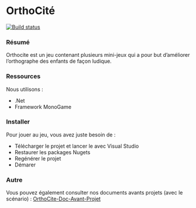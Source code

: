 OrthoCité
=========

[![Build status](https://ci.appveyor.com/api/projects/status/8tsgnxtysmuvkib6?svg=true)](https://ci.appveyor.com/project/marvinroger/orthocity)

### Résumé

Orthocite est un jeu contenant plusieurs mini-jeux qui a pour but d’améliorer l’orthographe des enfants de façon ludique.

### Ressources

Nous utilisons : 
 - .Net
 - Framework MonoGame

### Installer

Pour jouer au jeu, vous avez juste besoin de : 

 - Télécharger le projet et lancer le avec Visual Studio
 - Restaurer les packages Nugets
 - Regénérer le projet
 - Démarer

### Autre

 Vous pouvez également consulter nos documents avants projets (avec le scénario) : [OrthoCite-Doc-Avant-Projet]

 [OrthoCite-Doc-Avant-Projet]: <https://github.com/INTECHS3/OrthoCite-Doc-Avant-Projet>
